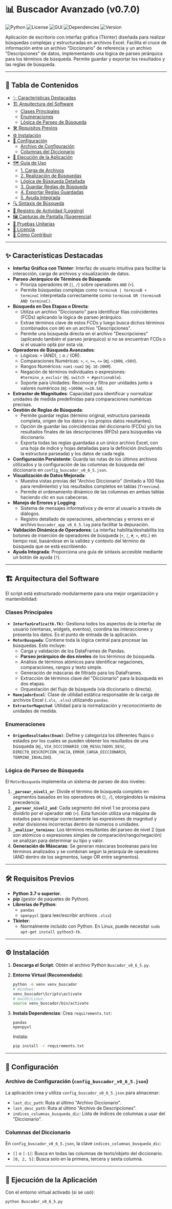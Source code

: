 # 📊 Buscador Avanzado (v0.7.0)

![Python](https://img.shields.io/badge/Python-3.7%2B-blue)
![License](https://img.shields.io/badge/License-MIT-green)
![GUI](https://img.shields.io/badge/GUI-Tkinter-orange)
![Dependencies](https://img.shields.io/badge/dependencies-pandas%20%7C%20openpyxl-brightgreen)
![Version](https://img.shields.io/badge/version-0.6.5-informational)

Aplicación de escritorio con interfaz gráfica (Tkinter) diseñada para realizar búsquedas complejas y estructuradas en archivos Excel. Facilita el cruce de información entre un archivo "Diccionario" de referencia y un archivo "Descripciones" de datos, implementando una lógica de parseo jerárquica para los términos de búsqueda. Permite guardar y exportar los resultados y las reglas de búsqueda.

---

## 📖 Tabla de Contenidos

- [✨ Características Destacadas](#-características-destacadas)
- [🏗️ Arquitectura del Software](#️-arquitectura-del-software)
  - [Clases Principales](#clases-principales)
  - [Enumeraciones](#enumeraciones)
  - [Lógica de Parseo de Búsqueda](#lógica-de-parseo-de-búsqueda)
- [🛠️ Requisitos Previos](#️-requisitos-previos)
- [⚙️ Instalación](#️-instalación)
- [🔧 Configuración](#️-configuración)
  - [Archivo de Configuración](#archivo-de-configuración-config_buscador_v0_6_5json)
  - [Columnas del Diccionario](#columnas-del-diccionario)
- [🚀 Ejecución de la Aplicación](#️-ejecución-de-la-aplicación)
- [🗺️ Guía de Uso](#️-guía-de-uso)
  - [1. Carga de Archivos](#1-carga-de-archivos)
  - [2. Realización de Búsquedas](#2-realización-de-búsquedas)
  - [Lógica de Búsqueda Detallada](#lógica-de-búsqueda-detallada)
  - [3. Guardar Reglas de Búsqueda](#3-guardar-reglas-de-búsqueda)
  - [4. Exportar Reglas Guardadas](#4-exportar-reglas-guardadas)
  - [5. Ayuda Integrada](#5-ayuda-integrada)
- [🔍 Sintaxis de Búsqueda](#-sintaxis-de-búsqueda)
- [📝 Registro de Actividad (Logging)](#-registro-de-actividad-logging)
- [🖼️ Capturas de Pantalla (Sugerencia)](#️-capturas-de-pantalla-sugerencia)
- [🧪 Pruebas Unitarias](#-pruebas-unitarias)
- [📜 Licencia](#-licencia)
- [🤝 Cómo Contribuir](#-cómo-contribuir)

---

## ✨ Características Destacadas

-   **Interfaz Gráfica con Tkinter**: Interfaz de usuario intuitiva para facilitar la interacción, carga de archivos y visualización de datos.
-   **Parseo Jerárquico de Términos de Búsqueda**:
    -   Prioriza operadores `OR` (`|`, `/`) sobre operadores `AND` (`+`).
    -   Permite búsquedas complejas como `terminoA | terminoB + terminoC` interpretada correctamente como `terminoA OR (terminoB AND terminoC)`.
-   **Búsqueda en Dos Etapas o Directa**:
    -   Utiliza un archivo "Diccionario" para identificar filas coincidentes (FCDs) aplicando la lógica de parseo jerárquico.
    -   Extrae términos clave de estos FCDs y luego busca dichos términos (combinados con `OR`) en un archivo "Descripciones".
    -   Permite una búsqueda directa en el archivo "Descripciones" (aplicando también el parseo jerárquico) si no se encuentran FCDs o si el usuario opta por esta vía.
-   **Operadores de Búsqueda Avanzados**:
    -   Lógicos: `+` (AND), `|` o `/` (OR).
    -   Comparaciones Numéricas: `>`, `<`, `>=`, `<=` (ej. `>1000`, `<50V`).
    -   Rangos Numéricos: `num1-num2` (ej. `10-20KM`).
    -   Negación de términos individuales o expresiones: `#termino_a_excluir` (ej. `switch + #gestionable`).
    -   Soporte para Unidades: Reconoce y filtra por unidades junto a valores numéricos (ej: `>1000W`, `<=10.5A`).
-   **Extractor de Magnitudes**: Capacidad para identificar y normalizar unidades de medida predefinidas para comparaciones numéricas precisas.
-   **Gestión de Reglas de Búsqueda**:
    -   Permite guardar reglas (término original, estructura parseada completa, origen de los datos y los propios datos resultantes).
    -   Opción de guardar las coincidencias del diccionario (FCDs) y/o los resultados finales de las descripciones (RFDs) para búsquedas vía diccionario.
    -   Exporta todas las reglas guardadas a un único archivo Excel, con una hoja de índice y hojas detalladas para la definición (incluyendo la estructura parseada) y los datos de cada regla.
-   **Configuración Persistente**: Guarda las rutas de los últimos archivos utilizados y la configuración de las columnas de búsqueda del diccionario en `config_buscador_v0_6_5.json`.
-   **Visualización de Datos Mejorada**:
    -   Muestra vistas previas del "Archivo Diccionario" (limitado a 100 filas para rendimiento) y los resultados completos en tablas (`Treeview`).
    -   Permite el ordenamiento dinámico de las columnas en ambas tablas haciendo clic en sus cabeceras.
-   **Manejo de Errores y Logging**:
    -   Sistema de mensajes informativos y de error al usuario a través de diálogos.
    -   Registro detallado de operaciones, advertencias y errores en el archivo `buscador_app_v0_6_5.log` para facilitar la depuración.
-   **Validación Dinámica de Operadores**: La interfaz habilita/deshabilita los botones de inserción de operadores de búsqueda (`+`, `|`, `#`, `>`, etc.) en tiempo real, basándose en la validez y contexto del término de búsqueda que se está escribiendo.
-   **Ayuda Integrada**: Proporciona una guía de sintaxis accesible mediante un botón de ayuda (`?`).

---

## 🏗️ Arquitectura del Software

El script está estructurado modularmente para una mejor organización y mantenibilidad:

### Clases Principales
-   **`InterfazGrafica(tk.Tk)`**: Gestiona todos los aspectos de la interfaz de usuario (ventanas, widgets, eventos), coordina las interacciones y presenta los datos. Es el punto de entrada de la aplicación.
-   **`MotorBusqueda`**: Contiene toda la lógica central para procesar las búsquedas. Esto incluye:
    -   Carga y validación de los DataFrames de Pandas.
    -   **Parseo jerárquico de dos niveles** de los términos de búsqueda.
    -   Análisis de términos atómicos para identificar negaciones, comparaciones, rangos y texto simple.
    -   Generación de máscaras de filtrado para los DataFrames.
    -   Extracción de términos clave del "Diccionario" para la búsqueda en dos etapas.
    -   Orquestación del flujo de búsqueda (vía diccionario o directa).
-   **`ManejadorExcel`**: Clase de utilidad estática responsable de la carga de archivos Excel (`.xls`, `.xlsx`) utilizando `pandas`.
-   **`ExtractorMagnitud`**: Utilidad para la normalización y reconocimiento de unidades de medida.

### Enumeraciones
-   **`OrigenResultados(Enum)`**: Define y categoriza los diferentes flujos o estados por los cuales se pueden obtener los resultados de una búsqueda (ej., `VIA_DICCIONARIO_CON_RESULTADOS_DESC`, `DIRECTO_DESCRIPCION_VACIA`, `ERROR_CARGA_DICCIONARIO`, `TERMINO_INVALIDO`).

### Lógica de Parseo de Búsqueda
El `MotorBusqueda` implementa un sistema de parseo de dos niveles:
1.  **`_parsear_nivel1_or`**: Divide el término de búsqueda completo en segmentos basados en los operadores `OR` (`|`, `/`), otorgándoles la máxima precedencia.
2.  **`_parsear_nivel2_and`**: Cada segmento del nivel 1 se procesa para dividirlo por el operador `AND` (`+`). Esta función utiliza una máquina de estados para manejar correctamente las expresiones de magnitud y evitar divisiones incorrectas dentro de números o unidades.
3.  **`_analizar_terminos`**: Los términos resultantes del parseo de nivel 2 (que son atómicos o expresiones simples de comparación/rango/negación) se analizan para determinar su tipo y valor.
4.  **Generación de Máscaras**: Se generan máscaras booleanas para los términos analizados y se combinan según la jerarquía de operadores (AND dentro de los segmentos, luego OR entre segmentos).

---

## 🛠️ Requisitos Previos

-   **Python 3.7 o superior.**
-   **pip** (gestor de paquetes de Python).
-   **Librerías de Python**:
    -   `pandas`
    -   `openpyxl` (para leer/escribir archivos `.xlsx`)
-   **Tkinter**:
    -   Normalmente incluido con Python. En Linux, puede necesitar `sudo apt-get install python3-tk`.

---

## ⚙️ Instalación

1.  **Descarga el Script**:
    Obtén el archivo Python `Buscador_v0_6_5.py`.

2.  **Entorno Virtual (Recomendado)**:
    ```bash
    python -m venv venv_buscador
    # Windows:
    venv_buscador\Scripts\activate
    # macOS/Linux:
    source venv_buscador/bin/activate
    ```

3.  **Instala Dependencias**:
    Crea `requirements.txt`:
    ```text
    pandas
    openpyxl
    ```
    Instala:
    ```bash
    pip install -r requirements.txt
    ```

---

## 🔧 Configuración

### Archivo de Configuración (`config_buscador_v0_6_5.json`)
La aplicación crea y utiliza `config_buscador_v0_6_5.json` para almacenar:
-   `last_dic_path`: Ruta al último "Archivo Diccionario".
-   `last_desc_path`: Ruta al último "Archivo de Descripciones".
-   `indices_columnas_busqueda_dic`: Lista de índices de columnas a usar del "Diccionario".

### Columnas del Diccionario
En `config_buscador_v0_6_5.json`, la clave `indices_columnas_busqueda_dic`:
-   `[]` o `[-1]`: Busca en todas las columnas de texto/objeto del diccionario.
-   `[0, 2, 5]`: Busca solo en la primera, tercera y sexta columna.

---

## 🚀 Ejecución de la Aplicación

Con el entorno virtual activado (si se usó):
```bash
python Buscador_v0_6_5.py
